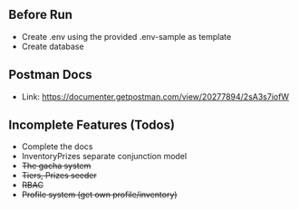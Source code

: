 ## Before Run
* Create .env using the provided .env-sample as template
* Create database

## Postman Docs
* Link: https://documenter.getpostman.com/view/20277894/2sA3s7iofW

## Incomplete Features (Todos)
* Complete the docs
* InventoryPrizes separate conjunction model
* ~~The gacha system~~
* ~~Tiers, Prizes seeder~~
* ~~RBAC~~
* ~~Profile system (get own profile/inventory)~~
